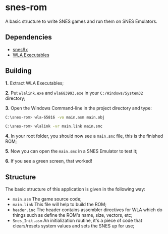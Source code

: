 # snes-rom
A basic structure to write SNES games and run them on SNES Emulators.


## Dependencies
- [snes9x](http://www.mediafire.com/?io0aok7857twdop)
- [WLA Executables](http://www.mediafire.com/?t0x21wi3htiko19)


## Building
**1.** Extract WLA Executables;

**2.** Put `wlalink.exe` and `wla683993.exe` in your `C:/Windows/System32` directory;

**3.** Open the Windows Command-line in the project directory and type:
```sh
C:\snes-rom> wla-65816 -vo main.asm main.obj
```
```sh
C:\snes-rom> wlalink -vr main.link main.smc
```
**4.** In your root folder, you should now see a `main.smc` file, this is the finished ROM;

**5.** Now you can open the `main.smc` in a SNES Emulator to test it;

**6.** If you see a green screen, that worked!


## Structure
The basic structure of this application is given in the following way:

- `main.asm` The game source code;
- `main.link` This file will help to build the ROM;
- `header.inc` The header contains assembler directives for WLA which do things such as define the ROM's name, size, vectors, etc;
- `Snes_Init.asm` An initialization routine, it's a piece of code that clears/resets system values and sets the SNES up for use;
